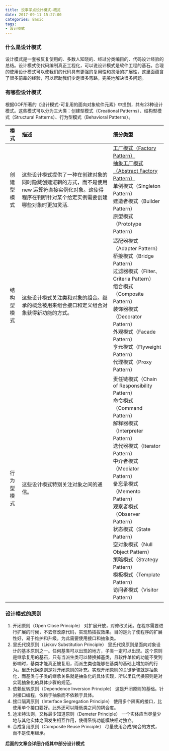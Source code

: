 ```yaml
---
title: 没事学点设计模式-概览
date: 2017-09-11 15:27:00
categories: Basic
tags: 
- 设计模式
---
```

### 什么是设计模式
设计模式是一套被反复使用的、多数人知晓的、经过分类编目的、代码设计经验的总结。设计模式使代码编制真正工程化，可以说设计模式是软件工程的基石。合理的使用设计模式可以使我们的代码具有更强的复用性和灵活的扩展性，这里面蕴含了很多前辈的经验，可以帮助我们少走很多弯路，完美地解决很多问题。

### 有哪些设计模式
根据GOF所著的《设计模式-可复用的面向对象软件元素》中提到，共有23种设计模式。这些模式可以分为三大类：创建型模式（Creational Patterns）、结构型模式（Structural Patterns）、行为型模式（Behavioral Patterns）。

|模式 | 描述	|细分类型|
| :-------------: |:-------------|:-----|
|创建型模式|这些设计模式提供了一种在创建对象的同时隐藏创建逻辑的方式，而不是使用 new 运算符直接实例化对象。这使得程序在判断针对某个给定实例需要创建哪些对象时更加灵活.|[工厂模式（Factory Pattern）](http://blog.holten.site/2017/09/29/design-pattern-2/)<br>[抽象工厂模式（Abstract Factory Pattern）](http://blog.holten.site/2018/02/12/design-pattern-3/)<br>单例模式（Singleton Pattern）<br>建造者模式（Builder Pattern）<br>原型模式（Prototype Pattern）|
|结构型模式|这些设计模式关注类和对象的组合。继承的概念被用来组合接口和定义组合对象获得新功能的方式。|适配器模式（Adapter Pattern）<br>桥接模式（Bridge Pattern）<br>过滤器模式（Filter、Criteria Pattern）<br>组合模式（Composite Pattern）<br>装饰器模式（Decorator Pattern）<br>外观模式（Facade Pattern）<br>享元模式（Flyweight Pattern）<br>代理模式（Proxy Pattern）|
|行为型模式|这些设计模式特别关注对象之间的通信。|责任链模式（Chain of Responsibility Pattern）<br>命令模式（Command Pattern）<br>解释器模式（Interpreter Pattern）<br>迭代器模式（Iterator Pattern）<br>中介者模式（Mediator Pattern）<br>备忘录模式（Memento Pattern）<br>观察者模式（Observer Pattern）<br>状态模式（State Pattern）<br>空对象模式（Null Object Pattern）<br>策略模式（Strategy Pattern）<br>模板模式（Template Pattern）<br>访问者模式（Visitor Pattern）|

### 设计模式的原则
1. 开闭原则（Open Close Principle）
对扩展开放，对修改关闭。在程序需要进行扩展的时候，不去修改原代码，实现热插拔效果。目的是为了使程序的扩展性好，易于维护和升级。为此需要使用接口和抽象类。
2. 里氏代换原则（Liskov Substitution Principle）
里氏代换原则是面向对象设计的基本原则之一。任何基类可以出现的地方，子类一定可以出现。这个原则是继承复用的基石，只有当派生类可以替换掉基类，且软件单位的功能不受到影响时，基类才能真正被复用，而派生类也能够在基类的基础上增加新的行为。里氏代换原则是对开闭原则的补充。实现开闭原则的关键步骤就是抽象化，而基类与子类的继承关系就是抽象化的具体实现，所以里氏代换原则是对实现抽象化的具体步骤的规范。
3. 依赖反转原则（Dependence Inversion Principle）
这是开闭原则的基础。针对接口编程，依赖于抽象而不依赖于具体。
4. 接口隔离原则（Interface Segregation Principle）
使用多个隔离的接口，比使用单个接口要好。此外还可以降低类之间的耦合度。
5. 迪米特法则，又称最少知道原则（Demeter Principle）
一个实体应当尽量少地与其他实体之间发生相互作用，使得系统功能模块相对独立。
6. 合成复用原则（Composite Reuse Principle）
尽量使用合成/聚合的方式，而不是使用继承。

**后面的文章会详细介绍其中部分设计模式**